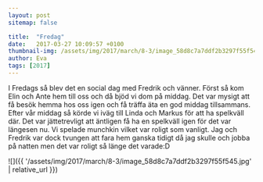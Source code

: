 ```yaml
---
layout: post
sitemap: false

title:  "Fredag"
date:   2017-03-27 10:09:57 +0100
thumbnail-img: /assets/img/2017/march/8-3/image_58d8c7a7ddf2b3297f55f545.jpg
author: Eva
tags: [2017]
---
```


I Fredags så blev det en social dag med Fredrik och vänner. Först så kom Elin och Ante hem till oss och då bjöd vi dom på middag. Det var mysigt att få besök hemma hos oss igen och få träffa äta en god middag tillsammans. Efter vår middag så körde vi iväg till Linda och Markus för att ha spelkväll där. Det var jättetrevligt att äntligen få ha en spelkväll igen för det var längesen nu. Vi spelade munchkin vilket var roligt som vanligt. Jag och Fredrik var dock tvungen att fara hem ganska tidigt då jag skulle och jobba på natten men det var roligt så länge det varade:D

![]({{ '/assets/img/2017/march/8-3/image_58d8c7a7ddf2b3297f55f545.jpg'  | relative_url }})

